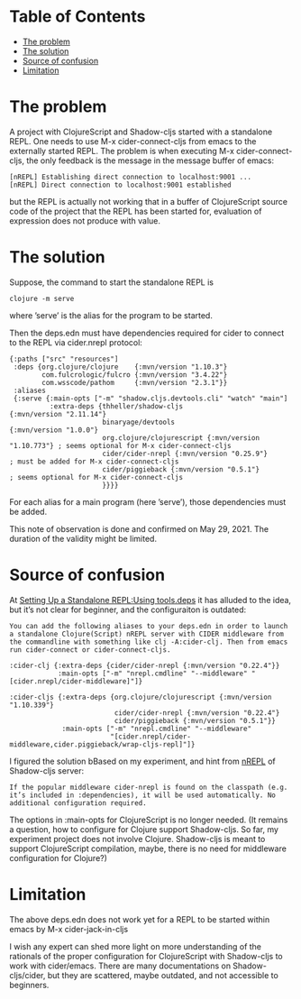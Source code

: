 
# Table of Contents

-   [The problem](#org94c9b3c)
-   [The solution](#org9f79844)
-   [Source of confusion](#orgca5c158)
-   [Limitation](#org77be072)



<a id="org94c9b3c"></a>

# The problem

A project with ClojureScript and Shadow-cljs started with a standalone REPL.
One needs to use M-x cider-connect-cljs from emacs to the externally started REPL.
The problem is when executing M-x cider-connect-cljs, the only feedback is the message in the message buffer of emacs:

    [nREPL] Establishing direct connection to localhost:9001 ...
    [nREPL] Direct connection to localhost:9001 established

but the REPL is actually not working that in a buffer of ClojureScript source code of the project that the REPL has been started for,
evaluation of expression does not produce with value.


<a id="org9f79844"></a>

# The solution

Suppose, the command to start the standalone REPL is

    clojure -m serve

where &rsquo;serve&rsquo; is the alias for the program to be started.

Then the deps.edn must have dependencies required for cider to connect to the REPL via cider.nrepl protocol:

    {:paths ["src" "resources"]
     :deps {org.clojure/clojure    {:mvn/version "1.10.3"}
            com.fulcrologic/fulcro {:mvn/version "3.4.22"}
            com.wsscode/pathom     {:mvn/version "2.3.1"}}
     :aliases
     {:serve {:main-opts ["-m" "shadow.cljs.devtools.cli" "watch" "main"]
              :extra-deps {thheller/shadow-cljs                {:mvn/version "2.11.14"}
                           binaryage/devtools                  {:mvn/version "1.0.0"}
                           org.clojure/clojurescript {:mvn/version "1.10.773"} ; seems optional for M-x cider-connect-cljs
                           cider/cider-nrepl {:mvn/version "0.25.9"}           ; must be added for M-x cider-connect-cljs
                           cider/piggieback {:mvn/version "0.5.1"}             ; seems optional for M-x cider-connect-cljs
                           }}}}

For each alias for a main program (here &rsquo;serve&rsquo;), those dependencies must be added.

This note of observation is done and confirmed on May 29, 2021. The duration of the validity might be limited.

<a id="orgca5c158"></a>

# Source of confusion

At [Setting Up a Standalone REPL:Using tools.deps](https://docs.cider.mx/cider/basics/middleware_setup.html#using-tools-deps)
it has alluded to the idea, but it&rsquo;s not clear for beginner, and the configuraiton is outdated:

    You can add the following aliases to your deps.edn in order to launch a standalone Clojure(Script) nREPL server with CIDER middleware from the commandline with something like clj -A:cider-clj. Then from emacs run cider-connect or cider-connect-cljs.

    :cider-clj {:extra-deps {cider/cider-nrepl {:mvn/version "0.22.4"}}
                :main-opts ["-m" "nrepl.cmdline" "--middleware" "[cider.nrepl/cider-middleware]"]}
    
    :cider-cljs {:extra-deps {org.clojure/clojurescript {:mvn/version "1.10.339"}
                              cider/cider-nrepl {:mvn/version "0.22.4"}
                              cider/piggieback {:mvn/version "0.5.1"}}
                 :main-opts ["-m" "nrepl.cmdline" "--middleware"
                             "[cider.nrepl/cider-middleware,cider.piggieback/wrap-cljs-repl]"]}

I figured the solution bBased on my experiment, and hint from [nREPL](https://shadow-cljs.github.io/docs/UsersGuide.html#nREPL) of Shadow-cljs server:

    If the popular middleware cider-nrepl is found on the classpath (e.g. it’s included in :dependencies), it will be used automatically. No additional configuration required.

The options in :main-opts for ClojureScript is no longer needed.
(It remains a question, how to configure for Clojure support Shadow-cljs. So far, my experiment project does not involve Clojure.
Shadow-cljs is meant to support ClojureScript compilation, maybe, there is no need for middleware configuration for Clojure?)


<a id="org77be072"></a>

# Limitation

The above deps.edn does not work yet for a REPL to be started within emacs by M-x cider-jack-in-cljs

I wish any expert can shed more light on more understanding of the rationals of the proper configuration for ClojureScript with Shadow-cljs to work with cider/emacs.
There are many documentations on Shadow-cljs/cider, but they are scattered, maybe outdated, and not accessible to beginners.

